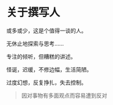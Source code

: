 # 关于撰写人

或多或少，这是个值得一谈的人。

无休止地探索与思考……

专注的倾听，但糟糕的讲述。

怪诞，迟缓，不修边幅，生活简陋。

过度幻想，反复挣扎，失去控制。

>因对事物有多面观点而容易遭到反对